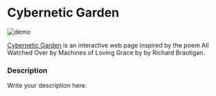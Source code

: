 # Cybernetic Garden

![demo](https://github.com/Qianqianye/iml400/blob/main/cybernetic-garden/asset/cybernetic-garden-demo.gif)

[Cybernetic Garden](http://qianqianye.github.io/iml400/cybernetic-garden/) is an interactive web page inspired by the poem All Watched Over by Machines of Loving Grace by by Richard Brautigan.

### Description

Write your description here.

